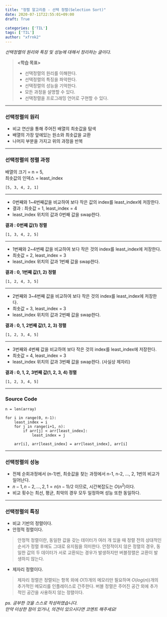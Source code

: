 ```yaml
---
title: "정렬 알고리즘 - 선택 정렬(Selection Sort)"
date: 2020-07-11T22:55:01+09:00
draft: True

categories: ['TIL']
tags: ['TIL']
author: "xfrnk2"
---
```

*선택정렬의 원리와 특징 및 성능에 대해서 정리하는 글이다.*

> **<학습 목표>**  
> * 선택정렬의 원리를 이해한다.  
> * 선택정렬의 특징을 파악한다.  
> * 선택정렬의 성능을 기억한다.  
> * 모든 과정을 설명할 수 있다.   
> * 선택정렬을 프로그래밍 언어로 구현할 수 있다.
---
### **선택정렬의 원리**

+ 비교 연산을 통해 주어진 배열의 최솟값을 탐색
+ 배열의 가장 앞에있는 원소와 최솟값을 교환
+ 나머지 부분을 가지고 위의 과정을 반복 
---
### **선택정렬의 정렬 과정**
   
   
배열의 크기 = n = 5,   
최솟값의 인덱스 = least_index
~~~
[5, 3, 4, 2, 1] 
~~~
---
    
+ 0번째와 1~4번째값을 비교하여 보다 작은 값의 index를 least_index에 저장한다.  
+ 결과 : 최솟값 = 1, least_index = 4  
+ least_index 위치의 값과 0번째 값을 swap한다.
  
**결과 : 0번째 값(1) 정렬**
~~~
[1, 3, 4, 2, 5] 
~~~
    
---
  
+ 1번째와 2~4번째 값을 비교하여 보다 작은 것의 index를 least_index에 저장한다.  
+ 최솟값 = 2, least_index = 3  
+ least_index 위치의 값과 1번째 값을 swap한다. 
   
**결과 : 0, 1번째 값(1, 2) 정렬**   
~~~
[1, 2, 4, 3, 5] 
~~~
---
    
+ 2번째와 3~4번째 값을 비교하여 보다 작은 것의 index를 least_index에 저장한다.  
+ 최솟값 = 3, least_index = 3  
+ least_index 위치의 값과 2번째 값을 swap한다. 
      
**결과 : 0, 1, 2번째 값(1, 2, 3) 정렬**
~~~
[1, 2, 3, 4, 5] 
~~~
---
   
+ 3번째와 4번째 값을 비교하여 보다 작은 것의 index를 least_index에 저장한다.  
+ 최솟값 = 4, least_index = 3  
+ least_index 위치의 값과 3번째 값을 swap한다. (사실상 제자리)
      
**결과 : 0, 1, 2, 3번째 값(1, 2, 3, 4) 정렬**
~~~
[1, 2, 3, 4, 5] 
~~~
  

---
### **Source Code**
  
~~~
n = len(array) 

for i in range(0, n-1):
	least_index = i
	for j in range(i+1, n):
		if arr[j] < arr[least_index]:
			least_index = j

	arr[i], arr[least_index] = arr[least_index], arr[i]
~~~
  
---
  
### **선택정렬의 성능**

+ 전체 순회과정에서 (n-1)번, 최솟값을 찾는 과정에서 n-1, n-2, ..., 2, 1번의 비교가 일어난다.
+ $n-1, n-2, ..., 2, 1 = n(n-1)/2$ 이므로, 시간복잡도는 $O(n^2)$이다.
+ 비교 횟수는 최선, 평균, 최악의 경우 모두 일정하며 성능 또한 동일하다.
  
---
  
### 선택정렬의 특징
+ 비교 기반의 정렬이다.
+ 안정적 정렬이다.
> 안정적 정렬이란, 동일한 값을 갖는 데이터가 여러 개 있을 때 정렬 전의 상대적인 순서가 정렬 후에도 그대로 유지됨을 의미한다. 안정적이지 않은 정렬의 경우, 동일한 값의 두 데이터가 서로 교환되는 경우가 발생하지만 버블정렬은 교환이 발생하지 않는다.
+ 제자리 정렬이다.
> 제자리 정렬은 정렬되는 항목 외에 $O(1)$개의 메모리만 필요하며 $O(log(n))$개의 추가적인 메모리를 인플레이스로 간주한다. 버블 정렬은 주어진 공간 외에 추가적인 공간을 사용하지 않는 정렬이다.

*ps. 공부한 것을 스스로 작성하였습니다.  
만약 이상한 점이 있거나, 의견이 있으시다면 코멘트 해주세요!*